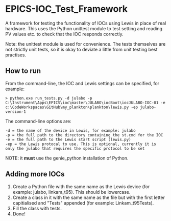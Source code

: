 # EPICS-IOC_Test_Framework

A framework for testing the functionality of IOCs using Lewis in place of real hardware.
This uses the Python unittest module to test setting and reading PV values etc. to check that the IOC responds correctly.

Note: the unittest module is used for convenience. The tests themselves are not strictly unit tests, so it is okay to deviate a little from unit testing best practises.

## How to run

From the command-line, the IOC and Lewis settings can be specified, for example:

```
> python.exe run_tests.py -d julabo -p C:\Instrument\Apps\EPICS\ioc\master\JULABO\iocBoot\iocJULABO-IOC-01 -e c:\CodeWorkspaces\GitHub\my_plankton\plankton\lewis.py -ep julabo-version-1
```

The command-line options are:
```
-d = the name of the device in Lewis, for example: julabo
-p = the full path to the directory containing the st.cmd for the IOC
-e = the full path to the Lewis start script (lewis.py)
-ep = the Lewis protocal to use. This is optional, currently it is only the julabo that requires the specific protocol to be set
```

NOTE: it **must** use the genie_python installation of Python.

## Adding more IOCs

1. Create a Python file with the same name as the Lewis device (for example: julabo, linkam_t95). This should be lowercase.
2. Create a class in it with the same name as the file but with the first letter capitialised and "Tests" appended (for example: Linkam_t95Tests).
3. Fill the class with tests.
4. Done!
